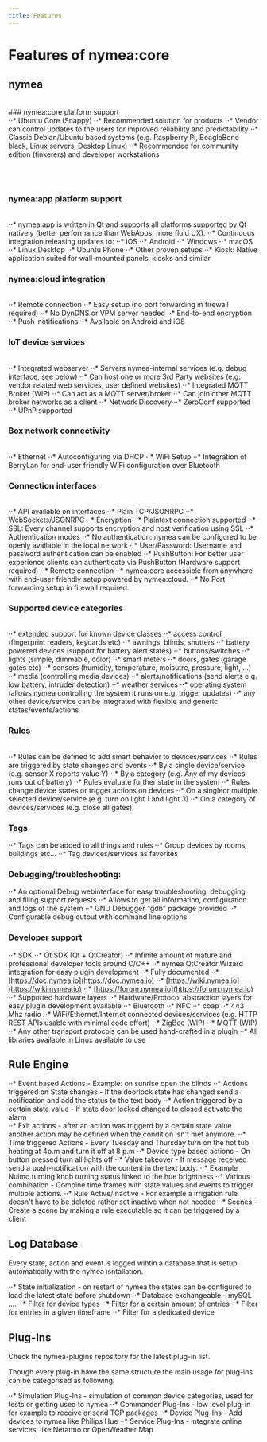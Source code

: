 ```yaml
---
title: Features
---
```


# Features of nymea:core

## nymea
<br>
### nymea:core platform support
<br>
    ⋅⋅* Ubuntu Core (Snappy)
        ⋅⋅* Recommended solution for products
        ⋅⋅* Vendor can control updates to the users for improved reliability and predictability
    ⋅⋅* Classic Debian/Ubuntu based systems (e.g. Raspberry Pi, BeagleBone black, Linux servers, Desktop Linux)
        ⋅⋅* Recommended for community edition (tinkerers) and developer workstations

<br><br />

### nymea:app platform support
<br>
    ⋅⋅* nymea:app is written in Qt and supports all platforms supported by Qt natively (better performance than WebApps, more fluid UX).
    ⋅⋅* Continuous integration releasing updates to:
        ⋅⋅* iOS
        ⋅⋅* Android
        ⋅⋅* Windows
        ⋅⋅* macOS
        ⋅⋅* Linux Desktop
        ⋅⋅* Ubuntu Phone
    ⋅⋅* Other proven setups
        ⋅⋅* Kiosk: Native application suited for wall-mounted panels, kiosks and similar.
<br>

### nymea:cloud integration
<br>
    ⋅⋅* Remote connection
        ⋅⋅* Easy setup (no port forwarding in firewall required)
        ⋅⋅* No DynDNS or VPM server needed
        ⋅⋅* End-to-end encryption
    ⋅⋅* Push-notifications
        ⋅⋅* Available on Android and iOS

### IoT device services
<br>
    ⋅⋅* Integrated webserver
        ⋅⋅* Servers nymea-internal services (e.g. debug interface, see below)
        ⋅⋅* Can host one or more 3rd Party websites (e.g. vendor related web services, user defined websites)
    ⋅⋅* Integrated MQTT Broker (WIP)
        ⋅⋅* Can act as a MQTT server/broker
        ⋅⋅* Can join other MQTT broker networks as a client
    ⋅⋅* Network Discovery 
        ⋅⋅* ZeroConf supported
        ⋅⋅* UPnP supported

### Box network connectivity
<br>
    ⋅⋅* Ethernet
        ⋅⋅* Autoconfiguring via DHCP
    ⋅⋅* WiFi Setup
        ⋅⋅* Integration of BerryLan for end-user friendly WiFi configuration over Bluetooth

### Connection interfaces
<br>
    ⋅⋅*  API available on interfaces
        ⋅⋅* Plain TCP/JSONRPC
        ⋅⋅* WebSockets/JSONRPC
    ⋅⋅* Encryption
        ⋅⋅* Plaintext connection supported
        ⋅⋅* SSL: Every channel supports encryption and host verification using SSL
    ⋅⋅* Authentication modes
        ⋅⋅* No authentication: nymea can be configured to be openly available in the local network
        ⋅⋅* User/Password: Username and password authentication can be enabled
        ⋅⋅* PushButton: For better user experience clients can authenticate via PushButton (Hardware support required)
    ⋅⋅* Remote connection
        ⋅⋅* nymea:core accessible from anywhere with end-user friendly setup powered by nymea:cloud.
        ⋅⋅* No Port forwarding setup in firewall required.

### Supported device categories
<br>
    ⋅⋅* extended support for known device classes
        ⋅⋅* access control (fingerprint readers, keycards etc)
        ⋅⋅* awnings, blinds, shutters
        ⋅⋅* battery powered devices (support for battery alert states)
        ⋅⋅* buttons/switches
        ⋅⋅* lights (simple, dimmable, color)
        ⋅⋅* smart meters
        ⋅⋅* doors, gates (garage gates etc)
        ⋅⋅* sensors (humidity, temperature, moisutre, pressure, light, ...)
        ⋅⋅* media (controlling media devices)
        ⋅⋅* alerts/notifications (send alerts e.g. low battery, intruder detection)
        ⋅⋅* weather services
        ⋅⋅* operating system (allows nymea controlling the system it runs on e.g. trigger updates)
    ⋅⋅* any other device/service can be integrated with flexible and generic states/events/actions

### Rules
<br>
    ⋅⋅* Rules can be defined to add smart behavior to devices/services
        ⋅⋅* Rules are triggered by state changes and events
            ⋅⋅* By a single device/service (e.g. sensor X reports value Y)
            ⋅⋅* By a category (e.g. Any of my devices runs out of battery)
        ⋅⋅* Rules evaluate further state in the system
        ⋅⋅* Rules change device states or trigger actions on devices
            ⋅⋅* On a singleor multiple selected device/service (e.g. turn on light 1 and light 3)
            ⋅⋅* On a category of devices/services (e.g. close all gates)

### Tags 
⋅⋅* Tags can be added to all things and rules 
    ⋅⋅* Group devices by rooms, buildings etc...
    ⋅⋅* Tag devices/services as favorites

### Debugging/troubleshooting:
⋅⋅* An optional Debug webinterface for easy troubleshooting, debugging and filing support requests
    ⋅⋅* Allows to get all information, configuration and logs of the system
⋅⋅* GNU Debugger "gdb" package provided
⋅⋅* Configurable debug output with command line options

### Developer support
⋅⋅* SDK
    ⋅⋅* Qt SDK (Qt + QtCreator)
    ⋅⋅* Infinite amount of mature and professional developer tools around C/C++
    ⋅⋅* nymea QtCreator Wizard integration for easy plugin development
⋅⋅* Fully documented
    ⋅⋅* [https://doc.nymea.io](https://doc.nymea.io)
    ⋅⋅* [https://wiki.nymea.io](https://wiki.nymea.io)
    ⋅⋅* [https://forum.nymea.io](https://forum.nymea.io)
⋅⋅* Supported hardware layers
    ⋅⋅* Hardware/Protocol abstraction layers for easy plugin development available
        ⋅⋅* Bluetooth
        ⋅⋅* NFC
        ⋅⋅* coap
        ⋅⋅* 443 Mhz radio
        ⋅⋅* WiFi/Ethernet/Internet connected devices/services (e.g. HTTP REST APIs usable with minimal code effort)
        ⋅⋅* ZigBee (WIP)
        ⋅⋅* MQTT (WIP)
    ⋅⋅* Any other transport protocols can be used hand-crafted in a plugin
    ⋅⋅* All libraries available in Linux available to use

## Rule Engine
⋅⋅* Event based Actions - Example: on sunrise open the blinds
⋅⋅* Actions triggered on State changes - If the doorlock state has changed send a notification and add the status to the text body
⋅⋅* Action triggered by a certain state value - If state door locked changed to closed activate the alarm  
⋅⋅* Exit actions - after an action was triggerd by a certain state value another action may be defined when the condition isn't met anymore.
⋅⋅* Time triggered Actions - Every Tuesday and Thursday turn on the hot tub heating at 4p.m and turn it off at 8 p.m
⋅⋅* Device type based actions - On button pressed turn all lights off
⋅⋅* Value takeover - If message received send a push-notification with the content in the text body.
⋅⋅* Example Nuimo turning knob turning status linked to the hue brightness
⋅⋅* Various combination - Combine time frames with state values and events to trigger multiple actions.
⋅⋅* Rule Active/Inactive - For example a irrigation rule doesn't have to be deleted rather set inactive when not needed
⋅⋅* Scenes - Create a scene by making a rule executable so it can be triggered by a client

## Log Database
Every state, action and event is logged wihtin a database that is setup automatically with the nymea isntallation.

⋅⋅* State initialization - on restart of nymea the states can be configured to load the latest state before shutdown
⋅⋅* Database exchangeable - mySQL ....
⋅⋅* Filter for device types
⋅⋅* Filter for a certain amount of entries
⋅⋅* Filter for entries in a given timeframe
⋅⋅* Filter for a dedicated device

## Plug-Ins
Check the nymea-plugins repository for the latest plug-in list.

Though every plug-in have the same structure the main usage for plug-ins can be categorised as following:

⋅⋅* Simulation Plug-Ins - simulation of common device categories, used for tests or getting used to nymea
⋅⋅* Commander Plug-Ins - low level plug-in for example to receive or send TCP packages
⋅⋅* Device Plug-Ins - Add devices to nymea like Philips Hue
⋅⋅* Service Plug-Ins - integrate online services, like Netatmo or OpenWeather Map
